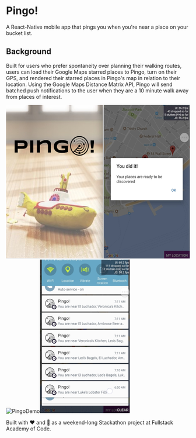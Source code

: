 # Pingo!

A React-Native mobile app that pings you when you're near a place on your bucket list.

## Background

Built for users who prefer spontaneity over planning their walking routes, users can load their Google Maps starred places to Pingo, turn on their GPS, and rendered their starred places in Pingo's map in relation to their location. Using the Google Maps Distance Matrix API, Pingo will send batched push notifications to the user when they are a 10 minute walk away from places of interest. 

<img src="assets/pingo-load.jpg" alt="PingoLoad" height="420"><img src="https://media.giphy.com/media/l4pThBVpD5pgULxIc/giphy.gif" alt="PingoDemo" height="420"><img src="assets/pingo-notifications.png" alt="PingoNotifications" height="420">

Built with :heart: and :icecream: as a weekend-long Stackathon project at Fullstack Academy of Code.
